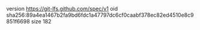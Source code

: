 version https://git-lfs.github.com/spec/v1
oid sha256:89a4ea1467b2fa9bd6fdc1a47797dc6cf0caabf378ec82ed4510e8c9851f6698
size 182
